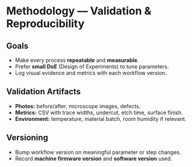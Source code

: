 # Methodology — Validation & Reproducibility

## Goals
- Make every process **repeatable** and **measurable**.
- Prefer **small DoE** (Design of Experiments) to tune parameters.
- Log visual evidence and metrics with each workflow version.

## Validation Artifacts
- **Photos:** before/after, microscope images, defects.
- **Metrics:** CSV with trace widths, undercut, etch time, surface finish.
- **Environment:** temperature, material batch, room humidity if relevant.

## Versioning
- Bump workflow version on meaningful parameter or step changes.
- Record **machine firmware version** and **software version** used.
